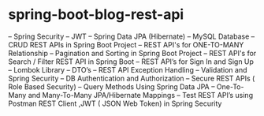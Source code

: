 # spring-boot-blog-rest-api

– Spring Security 
– JWT
– Spring Data JPA (Hibernate)
– MySQL Database
– CRUD REST APIs in Spring Boot Project
– REST API's for ONE-TO-MANY Relationship
– Pagination and Sorting in Spring Boot Project
– REST API's for Search / Filter REST API in Spring Boot
– REST API’s for Sign In and Sign Up
– Lombok Library
– DTO’s
– REST API Exception Handling
– Validation and Spring Security
– DB Authentication and Authorization
– Secure REST APIs ( Role Based Security)
– Query Methods Using Spring Data JPA
– One-To-Many and Many-To-Many JPA/Hibernate Mappings
– Test REST API’s using Postman REST Client ,JWT ( JSON Web Token) in Spring Security
